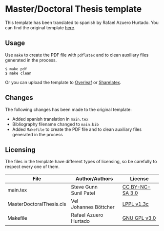 # Master/Doctoral Thesis template

This template has been translated to spanish by Rafael Azuero Hurtado. You can find the original template [here](http://www.latextemplates.com/template/masters-doctoral-thesis).

## Usage

Use `make` to create the PDF file with `pdflatex` and to clean auxiliary files generated in the process.

    $ make pdf
    $ make clean

Or you can upload the template to [Overleaf](https://www.overleaf.com/docs?snip_uri=https://github.com/razueroh/master-doctoral-thesis-template/archive/master.zip) or [Sharelatex](https://www.sharelatex.com/).

## Changes

The following changes has been made to the original template:

 - Added spanish translation in `main.tex`
 - Bibliography filename changed to `main.bib`
 - Added `Makefile` to create the PDF file and to clean auxiliary files generated in the process

## Licensing

The files in the template have different types of licensing, so be carefully to respect every one of them.

File |  Author/Authors | License |
-----|-----------------|---------
main.tex | Steve Gunn <br> Sunil Patel | [CC BY-NC-SA 3.0](http://creativecommons.org/licenses/by-nc-sa/3.0/)
MasterDoctoralThesis.cls | Vel <br> Johannes Böttcher | [LPPL v1.3c](http://www.latex-project.org/lppl)
Makefile | Rafael Azuero Hurtado | [GNU GPL v3.0](http://www.gnu.org/licenses/gpl-3.0.en.html)
